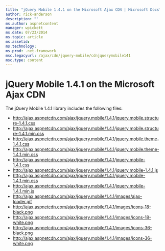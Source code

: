 ```yaml
---
title: "jQuery Mobile 1.4.1 on the Microsoft Ajax CDN | Microsoft Docs"
author: rick-anderson
description: ""
ms.author: aspnetcontent
manager: wpickett
ms.date: 07/23/2014
ms.topic: article
ms.assetid: 
ms.technology: 
ms.prod: .net-framework
msc.legacyurl: /ajax/cdn/jquery-mobile/cdnjquerymobile141
msc.type: content
---
```

jQuery Mobile 1.4.1 on the Microsoft Ajax CDN
====================
The jQuery Mobile 1.4.1 library includes the following files:

- http://ajax.aspnetcdn.com/ajax/jquery.mobile/1.4.1/jquery.mobile.structure-1.4.1.css
- http://ajax.aspnetcdn.com/ajax/jquery.mobile/1.4.1/jquery.mobile.structure-1.4.1.min.css
- http://ajax.aspnetcdn.com/ajax/jquery.mobile/1.4.1/jquery.mobile.theme-1.4.1.css
- http://ajax.aspnetcdn.com/ajax/jquery.mobile/1.4.1/jquery.mobile.theme-1.4.1.min.css
- http://ajax.aspnetcdn.com/ajax/jquery.mobile/1.4.1/jquery.mobile-1.4.1.css
- http://ajax.aspnetcdn.com/ajax/jquery.mobile/1.4.1/jquery.mobile-1.4.1.js
- http://ajax.aspnetcdn.com/ajax/jquery.mobile/1.4.1/jquery.mobile-1.4.1.min.css
- http://ajax.aspnetcdn.com/ajax/jquery.mobile/1.4.1/jquery.mobile-1.4.1.min.js
- http://ajax.aspnetcdn.com/ajax/jquery.mobile/1.4.1/images/ajax-loader.gif
- http://ajax.aspnetcdn.com/ajax/jquery.mobile/1.4.1/images/icons-18-black.png
- http://ajax.aspnetcdn.com/ajax/jquery.mobile/1.4.1/images/icons-18-white.png
- http://ajax.aspnetcdn.com/ajax/jquery.mobile/1.4.1/images/icons-36-black.png
- http://ajax.aspnetcdn.com/ajax/jquery.mobile/1.4.1/images/icons-36-white.png